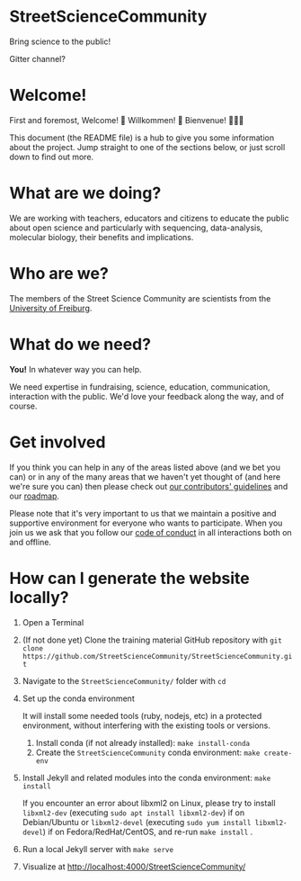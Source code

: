 StreetScienceCommunity
=======================

Bring science to the public!

Gitter channel?

# Welcome!

First and foremost, Welcome! 🎉 Willkommen! 🎊 Bienvenue! 🎈🎈🎈

This document (the README file) is a hub to give you some information about the project. Jump straight to one of the sections below, or just scroll down to find out more.

# What are we doing?

We are working with teachers, educators and citizens to educate the public about open science and particularly with sequencing, data-analysis, molecular biology, their benefits and implications.

# Who are we?

The members of the Street Science Community are scientists from the [University of Freiburg](https://www.uni-freiburg.de/). 

# What do we need?

**You!** In whatever way you can help.

We need expertise in fundraising, science, education, communication, interaction with the public. We'd love your feedback along the way, and of course.

# Get involved

If you think you can help in any of the areas listed above (and we bet you can) or in any of the many areas that we haven't yet thought of (and here we're sure you can) then please check out [our contributors' guidelines](CONTRIBUTING.md) and our [roadmap](roadmap.md).

Please note that it's very important to us that we maintain a positive and supportive environment for everyone who wants to participate. When you join us we ask that you follow our [code of conduct](CODE_OF_CONDUCT.md) in all interactions both on and offline.

# How can I generate the website locally?

1. Open a Terminal
2. (If not done yet) Clone the training material GitHub repository with `git clone https://github.com/StreetScienceCommunity/StreetScienceCommunity.git`
3. Navigate to the `StreetScienceCommunity/` folder with `cd`
4. Set up the conda environment

    It will install some needed tools (ruby, nodejs, etc) in a protected environment, without interfering with the existing tools or versions.

    1. Install conda (if not already installed): `make install-conda`
    2. Create the `StreetScienceCommunity` conda environment: `make create-env`

4. Install Jekyll and related modules into the conda environment: `make install`

    If you encounter an error about libxml2 on Linux, please try to install `libxml2-dev` (executing `sudo apt install libxml2-dev`) if on Debian/Ubuntu or `libxml2-devel` (executing `sudo yum install libxml2-devel`) if on Fedora/RedHat/CentOS, and re-run `make install` .

5. Run a local Jekyll server with `make serve`
6. Visualize at [http://localhost:4000/StreetScienceCommunity/ ](http://localhost:4000/StreetScienceCommunity/)
